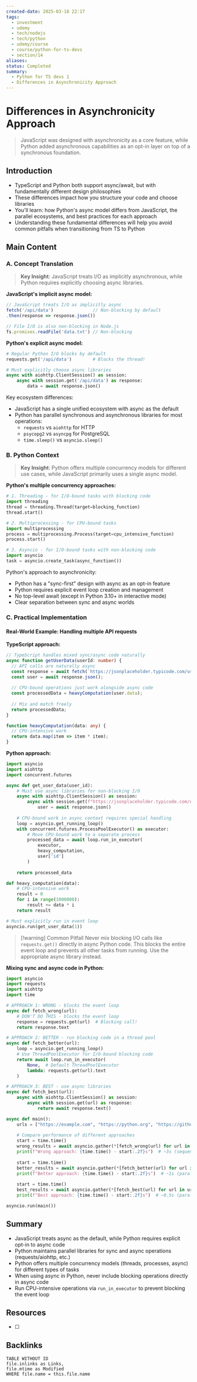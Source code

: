 ```yaml
---
created-date: 2025-03-18 22:17
tags:
  - investment
  - udemy
  - tech/nodejs
  - tech/python
  - udemy/course
  - course/python-for-ts-devs
  - section/14
aliases: 
status: Completed
summary:
  - Python for TS devs 1
  - Differences in Asynchronicity Approach
---
```


# Differences in Asynchronicity Approach

> JavaScript was designed with asynchronicity as a core feature, while Python added asynchronous capabilities as an opt-in layer on top of a synchronous foundation.

## Introduction

- TypeScript and Python both support async/await, but with fundamentally different design philosophies
- These differences impact how you structure your code and choose libraries
- You'll learn: how Python's async model differs from JavaScript, the parallel ecosystems, and best practices for each approach
- Understanding these fundamental differences will help you avoid common pitfalls when transitioning from TS to Python

## Main Content

### A. Concept Translation

> **Key Insight**: JavaScript treats I/O as implicitly asynchronous, while Python requires explicitly choosing async libraries.

**JavaScript's implicit async model:**

```typescript
// JavaScript treats I/O as implicitly async
fetch('/api/data')               // Non-blocking by default
.then(response => response.json())

// File I/O is also non-blocking in Node.js
fs.promises.readFile('data.txt') // Non-blocking
```

**Python's explicit async model:**

```python
# Regular Python I/O blocks by default
requests.get('/api/data')        # Blocks the thread!

# Must explicitly choose async libraries
async with aiohttp.ClientSession() as session:
    async with session.get('/api/data') as response:
        data = await response.json()
```

Key ecosystem differences:

- JavaScript has a single unified ecosystem with async as the default
- Python has parallel synchronous and asynchronous libraries for most operations:
    - `requests` vs `aiohttp` for HTTP
    - `psycopg2` vs `asyncpg` for PostgreSQL
    - `time.sleep()` vs `asyncio.sleep()`

### B. Python Context

> **Key Insight**: Python offers multiple concurrency models for different use cases, while JavaScript primarily uses a single async model.

**Python's multiple concurrency approaches:**

```python
# 1. Threading - for I/O-bound tasks with blocking code
import threading
thread = threading.Thread(target=blocking_function)
thread.start()

# 2. Multiprocessing - for CPU-bound tasks
import multiprocessing
process = multiprocessing.Process(target=cpu_intensive_function)
process.start()

# 3. Asyncio - for I/O-bound tasks with non-blocking code
import asyncio
task = asyncio.create_task(async_function())
```

Python's approach to asynchronicity:

- Python has a "sync-first" design with async as an opt-in feature
- Python requires explicit event loop creation and management
- No top-level await (except in Python 3.10+ in interactive mode)
- Clear separation between sync and async worlds

### C. Practical Implementation

#### Real-World Example: Handling multiple API requests

**TypeScript approach:**

```typescript
// TypeScript handles mixed sync/async code naturally
async function getUserData(userId: number) {
  // API calls are naturally async
  const response = await fetch(`https://jsonplaceholder.typicode.com/users/${userId}`);
  const user = await response.json();
  
  // CPU-bound operations just work alongside async code
  const processedData = heavyComputation(user.data);
  
  // Mix and match freely
  return processedData;
}

function heavyComputation(data: any) {
  // CPU-intensive work
  return data.map(item => item * item);
}
```

**Python approach:**

```python
import asyncio
import aiohttp
import concurrent.futures

async def get_user_data(user_id):
    # Must use async libraries for non-blocking I/O
    async with aiohttp.ClientSession() as session:
        async with session.get(f"https://jsonplaceholder.typicode.com/users/{user_id}") as response:
            user = await response.json()
    
    # CPU-bound work in async context requires special handling
    loop = asyncio.get_running_loop()
    with concurrent.futures.ProcessPoolExecutor() as executor:
        # Move CPU-bound work to a separate process
        processed_data = await loop.run_in_executor(
            executor,
            heavy_computation,
            user['id']
        )
    
    return processed_data

def heavy_computation(data):
    # CPU-intensive work
    result = 0
    for i in range(1000000):
        result += data * i
    return result

# Must explicitly run in event loop
asyncio.run(get_user_data(1))
```

> [!warning] Common Pitfall Never mix blocking I/O calls like `requests.get()` directly in async Python code. This blocks the entire event loop and prevents all other tasks from running. Use the appropriate async library instead.

**Mixing sync and async code in Python:**

```python
import asyncio
import requests
import aiohttp
import time

# APPROACH 1: WRONG - blocks the event loop
async def fetch_wrong(url):
    # DON'T DO THIS - blocks the event loop
    response = requests.get(url)  # Blocking call!
    return response.text

# APPROACH 2: BETTER - run blocking code in a thread pool
async def fetch_better(url):
    loop = asyncio.get_running_loop()
    # Use ThreadPoolExecutor for I/O-bound blocking code
    return await loop.run_in_executor(
        None,  # Default ThreadPoolExecutor
        lambda: requests.get(url).text
    )

# APPROACH 3: BEST - use async libraries
async def fetch_best(url):
    async with aiohttp.ClientSession() as session:
        async with session.get(url) as response:
            return await response.text()

async def main():
    urls = ["https://example.com", "https://python.org", "https://github.com"]
    
    # Compare performance of different approaches
    start = time.time()
    wrong_results = await asyncio.gather(*[fetch_wrong(url) for url in urls])
    print(f"Wrong approach: {time.time() - start:.2f}s")  # ~3s (sequential)
    
    start = time.time()
    better_results = await asyncio.gather(*[fetch_better(url) for url in urls])
    print(f"Better approach: {time.time() - start:.2f}s")  # ~1s (parallel)
    
    start = time.time()
    best_results = await asyncio.gather(*[fetch_best(url) for url in urls])
    print(f"Best approach: {time.time() - start:.2f}s")  # ~0.5s (parallel + less overhead)

asyncio.run(main())
```

## Summary

- JavaScript treats async as the default, while Python requires explicit opt-in to async code
- Python maintains parallel libraries for sync and async operations (requests/aiohttp, etc.)
- Python offers multiple concurrency models (threads, processes, async) for different types of tasks
- When using async in Python, never include blocking operations directly in async code
- Run CPU-intensive operations via `run_in_executor` to prevent blocking the event loop

## Resources
- [  ] 

## Backlinks
```dataview
TABLE WITHOUT ID 
file.inlinks as Links,
file.mtime as Modified
WHERE file.name = this.file.name
```